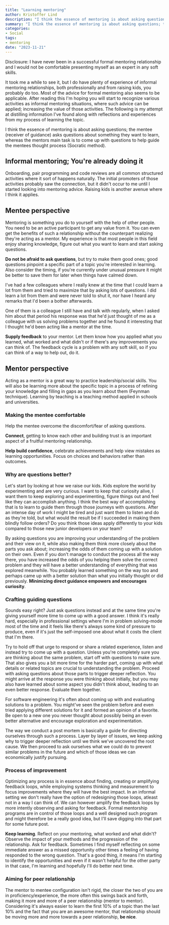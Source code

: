 ```yaml
---
title: "Learning mentoring"
author: Kristoffer Lind
description: "I think the essence of mentoring is about asking questions; the mentee (receiver of guidance) asks questions about something they want to learn, whereas the mentors main task is to come up with questions to guide the mentees thought process (Socratic method)."
summary: "I think the essence of mentoring is about asking questions; the mentee (receiver of guidance) asks questions about something they want to learn, whereas the mentors main task is to come up with questions to guide the mentees thought process (Socratic method)."
categories:
- Social
tags:
- mentoring
date: "2023-11-21"
---
```


Disclosure: I have never been in a successful formal mentoring relationship and I would not be comfortable presenting myself as an expert in any soft skills.

It took me a while to see it, but I do have plenty of experience of informal mentoring relationships, both professionally and from raising kids, you probably do too. Most of the advice for formal mentoring also seems to be applicable. After reading this I'm hoping you will start to recognize various activities as informal mentoring situations, where such advice can be applied; increasing the value of those activities. The following is my attempt at distilling information I've found along with reflections and experiences from my process of learning the topic.

I think the essence of mentoring is about asking questions; the mentee (receiver of guidance) asks questions about something they want to learn, whereas the mentors main task is to come up with questions to help guide the mentees thought process (Socratic method).

## Informal mentoring; You're already doing it
Onboarding, pair programming and code reviews are all common structured activities where it sort of happens naturally. The initial promoters of those activities probably saw the connection, but it didn't occur to me until I started looking into mentoring advice. Raising kids is another avenue where I think it applies.

## Mentee perspective
Mentoring is something you do to yourself with the help of other people. You need to be an active participant to get any value from it. You can even get the benefits of such a relationship without the counterpart realizing they're acting as a mentor. My experience is that most people in this field enjoy sharing knowledge, figure out what you want to learn and start asking questions.

**Do not be afraid to ask questions**, but try to make them good ones; good questions pinpoint a specific part of a topic you're interested in learning. Also consider the timing, if you're currently under unusual pressure it might be better to save them for later when things have calmed down.

I've had a few colleagues where I really knew at the time that I could learn a lot from them and tried to maximize that by asking lots of questions. I did learn a lot from them and were never told to shut it, nor have I heard any remarks that I'd been a bother afterwards.

One of them is a colleague I still have and talk with regularly, when I asked him about that period his response was that he'd just thought of me as a colleague with us solving problems together and he found it interesting that I thought he'd been acting like a mentor at the time.

**Supply feedback** to your mentor. Let them know how you applied what you learned, what worked and what didn't or if there's any improvements you can think of. The feedback cycle is a problem with any soft skill, so if you can think of a way to help out, do it.

## Mentor perspective
Acting as a mentor is a great way to practice leadership/social skills. You will also be learning more about the specific topic in a process of refining your knowledge and filling in gaps as you learn about them (Feynman technique). Learning by teaching is a teaching method applied in schools and universities.

### Making the mentee comfortable
Help the mentee overcome the discomfort/fear of asking questions.

**Connect**, getting to know each other and building trust is an important aspect of a fruitful mentoring relationship.

**Help build confidence**, celebrate achievements and help view mistakes as learning opportunities. Focus on choices and behaviors rather than outcomes.

### Why are questions better?
Let's start by looking at how we raise our kids. Kids explore the world by experimenting and are very curious. I want to keep that curiosity alive, I want them to keep exploring and experimenting, figure things out and feel like they can accomplish anything. I think the best way of accomplishing that is to learn to guide them through those journeys with questions. After an intense day of work I might be tired and just want them to listen and do as they're told, but what would the result be if I succeeded in making them blindly follow orders? Do you think those ideas apply differently to your kids compared to those new junior developers on your team?

By asking questions you are improving your understanding of the problem and their view on it, while also making them think more closely about the parts you ask about; increasing the odds of them coming up with a solution on their own. Even if you don't manage to conduct the process all the way there, you have increased the odds of you helping them solve the correct problem and they will have a better understanding of everything that was explored meanwhile. You probably learned something on the way too and perhaps came up with a better solution than what you initially thought or did previously. **Minimizing direct guidance empowers and encourages curiosity**.

### Crafting guiding questions
Sounds easy right? Just ask questions instead and at the same time you're giving yourself more time to come up with a good answer. I think it's really hard, especially in professional settings where I'm in problem solving-mode most of the time and it feels like there's always some kind of pressure to produce, even if it's just the self-imposed one about what it costs the client that I'm there.

Try to hold off that urge to respond or share a related experience, listen and instead try to come up with a question. Unless you're completely sure you are thinking about the same problem, start off with questions to make sure. That also gives you a bit more time for the harder part, coming up with what details or related topics are crucial to understanding the problem. Proceed with asking questions about those parts to trigger deeper reflection. You might arrive at the response you were thinking about initially, but you may also have learned about some aspect you didn't think about, leading to an even better response. Evaluate them together.

For software engineering it's often about coming up with and evaluating solutions to a problem. You might've seen the problem before and even tried applying different solutions for it and formed an opinion of a favorite. Be open to a new one you never thought about possibly being an even better alternative and encourage exploration and experimentation.

The way we conduct a post mortem is basically a guide for directing ourselves through such a process. Layer by layer of issues, we keep asking why to trigger deeper reflection until we think we've uncovered the root cause. We then proceed to ask ourselves what we could do to prevent similar problems in the future and which of those ideas we can economically justify pursuing.

### Process of improvement
Optimizing any process is in essence about finding, creating or amplifying feedback loops, while employing systems thinking and measurement to focus improvements where they will have the best impact. In an informal setting we don't really have the option of redesigning those loops, atleast not in a way I can think of. We can however amplify the feedback loops by more intently observing and asking for feedback. Formal mentorship programs are in control of those loops and a well designed such program and might therefore be a really good idea, but I'll save digging into that part for some future post.

**Keep learning**. Reflect on your mentoring, what worked and what didn't? Observe the impact of your methods and the progression of the relationship. Ask for feedback. Sometimes I find myself reflecting on some immediate answer as a missed opportunity other times a feeling of having responded to the wrong question. That's a good thing, it means I'm starting to identify the opportunities and even if it wasn't helpful for the other party in that case, I'm learning and hopefully I'll do better next time.

### Aiming for peer relationship
The mentor to mentee configuration isn't rigid, the closer the two of you are in proficiency/experience, the more often this swings back and forth, making it more and more of a peer relationship (mentor to mentor). Considering it's always easier to learn the first 10% of a topic than the last 10% and the fact that you are an awesome mentor, that relationship should be moving more and more towards a peer relationship, **be nice**.
